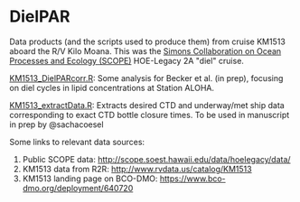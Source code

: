 # DielPAR
Data products (and the scripts used to produce them) from cruise KM1513 aboard the R/V Kilo Moana. This was the [Simons Collaboration on Ocean Processes and Ecology (SCOPE)](http://scope.soest.hawaii.edu) HOE-Legacy 2A "diel" cruise.

[KM1513_DielPARcorr.R](KM1513_DielPARcorr.R): Some analysis for Becker et al. (in prep), focusing on diel cycles in lipid concentrations at Station ALOHA.

[KM1513_extractData.R](KM1513_extractData.R): Extracts desired CTD and underway/met ship data corresponding to exact CTD bottle closure times. To be used in manuscript in prep by @sachacoesel

Some links to relevant data sources:

1. Public SCOPE data: http://scope.soest.hawaii.edu/data/hoelegacy/data/
2. KM1513 data from R2R: http://www.rvdata.us/catalog/KM1513
3. KM1513 landing page on BCO-DMO: https://www.bco-dmo.org/deployment/640720
